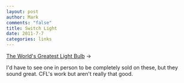 ```yaml
--- 
layout: post
author: Mark
comments: "false"
title: Switch Light
date: 2011-7-7
categories: links
---
```

<a title="The World's Greatest Light Bulb" href="http://www.slate.com/id/2298444/pagenum/all">The World's Greatest Light Bulb</a> &rarr;
<br />

I'd have to see one in person to be completely sold on these, but they sound great. CFL's work but aren't really that good.
